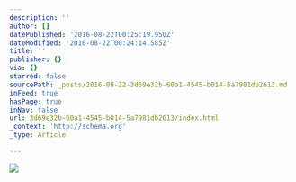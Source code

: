 ```yaml
---
description: ''
author: []
datePublished: '2016-08-22T00:25:19.950Z'
dateModified: '2016-08-22T00:24:14.585Z'
title: ''
publisher: {}
via: {}
starred: false
sourcePath: _posts/2016-08-22-3d69e32b-60a1-4545-b014-5a7981db2613.md
inFeed: true
hasPage: true
inNav: false
url: 3d69e32b-60a1-4545-b014-5a7981db2613/index.html
_context: 'http://schema.org'
_type: Article

---
```

![](https://the-grid-user-content.s3-us-west-2.amazonaws.com/6fda802d-94a8-476c-b827-d71f8bfaa50e.png)